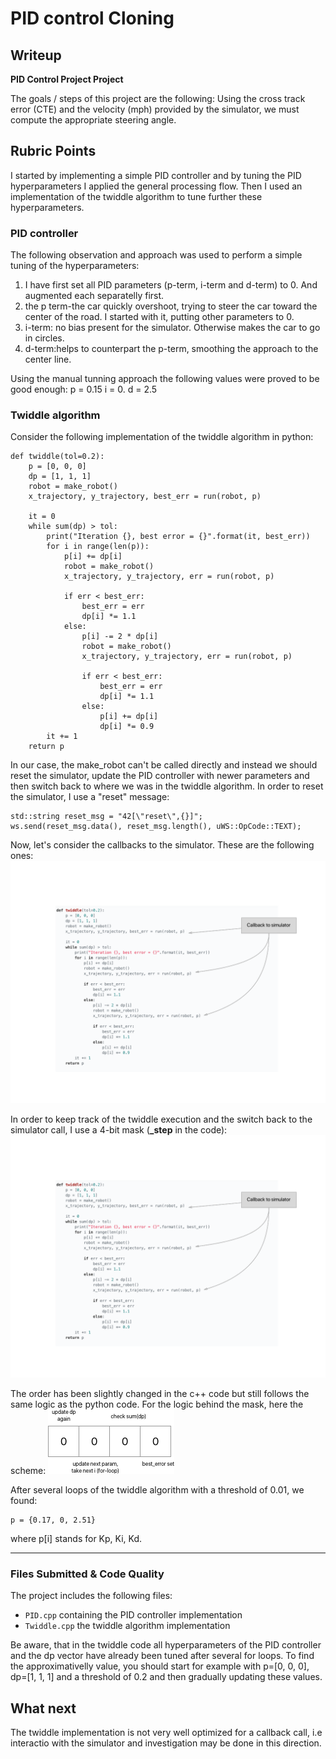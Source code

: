 # **PID control Cloning** 

## Writeup


**PID Control Project Project**

The goals / steps of this project are the following:
Using the cross track error (CTE) and the velocity (mph) provided by the simulator, we must compute the appropriate steering angle.


[//]: # (Image References)

[image1]: ./output/Artboard.png "Callbacks to simulator"
[image2]: ./output/bit_mask.png "Callbacks to simulator"
[image3]: ./output/twiddle_mask.png "Twiddle - mask"


## Rubric Points
I started by implementing a simple PID controller and by tuning the PID hyperparameters I applied the general processing flow.
Then I used an implementation of the twiddle algorithm to tune further these hyperparameters.

### PID controller
The following observation and approach was used to perform a simple tuning of the hyperparameters:
1) I have first set all PID parameters (p-term, i-term and d-term) to 0. And augmented each separatelly first.
2) the p term-the car quickly overshoot, trying to steer the car toward the center of the road.
I started with it, putting other parameters to 0.
3) i-term: no bias present for the simulator. Otherwise makes the car to go in circles.
4) d-term:helps to counterpart the p-term, smoothing the approach to the center line.

Using the manual tunning approach the following values were proved to be good enough:
p = 0.15
i = 0.
d = 2.5

### Twiddle algorithm
Consider the following implementation of the twiddle algorithm in python:

```
def twiddle(tol=0.2): 
    p = [0, 0, 0]
    dp = [1, 1, 1]
    robot = make_robot()
    x_trajectory, y_trajectory, best_err = run(robot, p)

    it = 0
    while sum(dp) > tol:
        print("Iteration {}, best error = {}".format(it, best_err))
        for i in range(len(p)):
            p[i] += dp[i]
            robot = make_robot()
            x_trajectory, y_trajectory, err = run(robot, p)

            if err < best_err:
                best_err = err
                dp[i] *= 1.1
            else:
                p[i] -= 2 * dp[i]
                robot = make_robot()
                x_trajectory, y_trajectory, err = run(robot, p)

                if err < best_err:
                    best_err = err
                    dp[i] *= 1.1
                else:
                    p[i] += dp[i]
                    dp[i] *= 0.9
        it += 1
    return p
```

In our case, the make_robot can't be called directly and instead we should reset the simulator, update the PID controller with newer parameters and then switch back to where we was in the twiddle algorithm.
In order to reset the simulator, I use a "reset" message:

```
std::string reset_msg = "42[\"reset\",{}]";
ws.send(reset_msg.data(), reset_msg.length(), uWS::OpCode::TEXT);
```

Now, let's consider the callbacks to the simulator. These are the following ones:
![alt text][image1]

In order to keep track of the twiddle execution and the switch back to the simulator call, I use a 4-bit mask (**_step** in the code):
![alt text][image1]

The order has been slightly changed in the c++ code but still follows the same logic as the python code. For the logic behind the mask, here the scheme:
![alt text][image2]

After several loops of the twiddle algorithm with a threshold of 0.01, we found:
```
p = {0.17, 0, 2.51}
```
where p[i] stands for Kp, Ki, Kd.

---
### Files Submitted & Code Quality

The project includes the following files:
* `PID.cpp` containing the PID controller implementation
* `Twiddle.cpp` the twiddle algorithm implementation

Be aware, that in the twiddle code all hyperparameters of the PID controller and the dp vector have already been tuned after several for loops.
To find the approximativelly value, you should start for example with p=[0, 0, 0], dp=[1, 1, 1] and a threshold of 0.2 and then gradually updating these values.

## What next
The twiddle implementation is not very well optimized for a callback call, i.e interactio with the simulator and investigation may be done in this direction.
